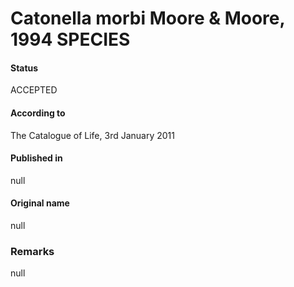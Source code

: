 # Catonella morbi Moore & Moore, 1994 SPECIES

#### Status
ACCEPTED

#### According to
The Catalogue of Life, 3rd January 2011

#### Published in
null

#### Original name
null

### Remarks
null